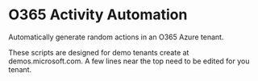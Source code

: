 # O365 Activity Automation
Automatically generate random actions in an O365 Azure tenant.

These scripts are designed for demo tenants create at demos.microsoft.com.  A few lines near the top need to be edited for you tenant.
